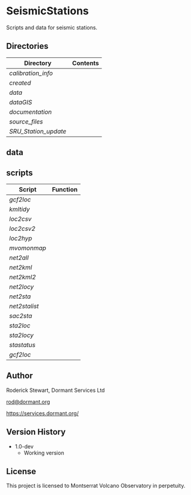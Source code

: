 # SeismicStations

Scripts and data for seismic stations.


## Directories

| Directory       | Contents |
| -------------| -------------------|
| *calibration_info*   | |
| *created*   | |
| *data*   | |
| *dataGIS*   | |
| *documentation*   | |
| *source_files*   | |
| *SRU_Station_update*   | |

## data

## scripts

| Script       | Function |
| -------------| -------------------|
| *gcf2loc*   | |
| *kmltidy*   | |
| *loc2csv*   | |
| *loc2csv2*   | |
| *loc2hyp*   | |
| *mvomonmap*   | |
| *net2all*   | |
| *net2kml*   | |
| *net2kml2*   | |
| *net2locy*   | |
| *net2sta*   | |
| *net2stalist*   | |
| *sac2sta*   | |
| *sta2loc*   | |
| *sta2locy*   | |
| *stastatus*   | |
| *gcf2loc*   | |


## Author

Roderick Stewart, Dormant Services Ltd

rod@dormant.org

https://services.dormant.org/

## Version History

* 1.0-dev
    * Working version

## License

This project is licensed to Montserrat Volcano Observatory in perpetuity.
